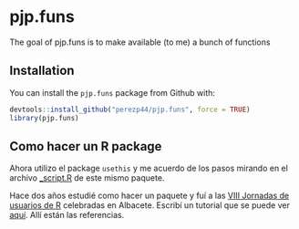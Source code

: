 
<!-- README.md is generated from README.Rmd. Please edit that file -->
pjp.funs
========

The goal of pjp.funs is to make available (to me) a bunch of functions

Installation
------------

You can install the `pjp.funs` package from Github with:

``` r
devtools::install_github("perezp44/pjp.funs", force = TRUE)
library(pjp.funs)
```

Como hacer un R package
-----------------------

Ahora utilizo el package `usethis` y me acuerdo de los pasos mirando en el archivo [\_script.R](https://github.com/perezp44/pjp.funs/blob/master/_script.R) de este mismo paquete.

Hace dos años estudié como hacer un paquete y fuí a las [VIII Jornadas de usuarios de R](http://r-es.org/8jornadasR/) celebradas en Albacete. Escribí un tutorial que se puede ver [aquí](https://perezp44.github.io/pkg4albacete/). Allí están las referencias.
